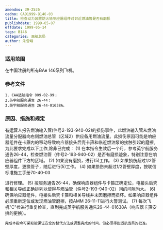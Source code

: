 ```yaml
---
amendno: 39-2536
cadno: CAD1999-B146-03
title: 检查动力装置防火墙响应器组件对邻近燃油管是否有磨损
publishdate: 1999-05-07
effdate: 1999-05-14
tags: B146
categories: 民航总局
author: 朱雪峰
---
```


### 适用范围 
在中国注册的所有BAe 146系列飞机。

<!--more-->
### 参考文件
    1. CAA适航指令 009-02-99；
    2.英宇航服务通告 26-44；
    3.英宇航服务通告 26-44-01638A。

### 原因、措施和规定 
有运营人报告燃油输入管(件号2-193-940-02)的损伤事件，此燃油输入管从燃油流量分配器向右侧燃油总管（区域2）供应备用燃油流量。此损伤原因可能是响应器组件在卡箍内的移动导致响应器接头后壳卡箍和临近燃油泵的接触引起的磨擦。为此要求完成以下工作,除非已完成： 
    (1) 在本指令生效后一个月，参考英宇航服务通告26-44，检查燃油管（件号2-193-940-02）是否有磨损迹象，特别注意在响应器组件下方的区域。 
(2) 如果没有磨损，进行(5)工作。 
(3) 如果损伤超过1/2管壁厚度，更换管子，随后进行(5)工作。 
    (4) 如果损伤未超过1/2管壁厚度，按联信标准施工手册70-40-03

  
进行修理。 
    (5) 按服务通告26-44，确保响应器组件与卡箍正确定位，电接头后壳和相关导线正确排列以使得与燃油管（件号2-193-940-02）间的间隙昀大。 
    (6) 确保响应器组件，电接头后壳卡箍和相关导线并未因磨擦而损坏。如果响应器组件必须重新定位或发现燃油管磨擦，按AMM 26-11-11进行火警测试。 
(7) 每次飞机"C"检进行重复检查，直到完成英宇航服务通告26-44-01638A（响应器卡箍安排的更换）。 

    完成本指令可采取能保证安全的替代方法或调整完成的时间，但必须得到适航当局的批准。
